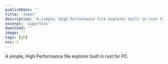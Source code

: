 ```yaml
---
publishDate: ''
title: 'Iomer'
description: 'A simple, High Performance file explorer built in rust for PC.'
excerpt: 'superfast'
download: ''
image: ''
tags: [gh]
oss: t
---
```


A simple, High Performance file explorer built in rust for PC.